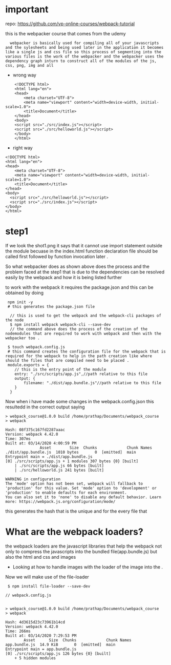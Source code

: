 # important 
repo: https://github.com/vp-online-courses/webpack-tutorial

this is the webpacker course that comes from the udemy 

```
  webpacker is basically used for compiling all of your javascripts and the sylesheets and being used later in the application it becomes like a single js and css file so this process of segmenting into the various files is the work of the webpacker and the webpacker uses the dependency graph inturn to construct all of the modules of the js, css, png, img and all

```

- wrong way
```
    <!DOCTYPE html>
    <html lang="en">
    <head>
        <meta charset="UTF-8">
        <meta name="viewport" content="width=device-width, initial-scale=1.0">
        <title>Document</title>
    </head>
    <body>
    <script src="./src/index.js"></script>
    <script src="./src/helloworld.js"></script>
    </body>
    </html>
```
- right way

```
<!DOCTYPE html>
<html lang="en">
<head>
    <meta charset="UTF-8">
    <meta name="viewport" content="width=device-width, initial-scale=1.0">
    <title>Document</title>
</head>
<body>
  <script src="./src/helloworld.js"></script>
  <script src="./src/index.js"></script>
</body>
</html>
```



# step1
If we look the shot1.png it says that it cannot use import statement outside the module becuase in the index.html function declaration file should be called first followed by function invocation later .




So what webpacker does  as shown above does the process and the problem faced at the step1 that is due to the dependencies can be resolved easily by the webpack and how it is being listed further


to work with the webpack it requires the package.json and this can be obtained by doing 

```
 npm init -y
 # this generates the package.json file
```

```
  // this is used to get the webpack and the webpack-cli packages of the node
  $ npm install webpack webpack-cli --save-dev 
  // the command above does the process of the creation of the nodemodules that are required to work with webpack and then with the webpacker too .

```

```
 $ touch webpack.config.js
 # this command creates the configuration file for the webpack that is required for the webpack to help in the path creation like where should the files that are compiled need to be placed .
 module.exports = {
    // this is the entry point of the module
    entry: "./src/scripts/app.js",//path relative to this file
    output: {
        filename: "./dist/app.bundle.js"//path relative to this file
    }
  }
```


Now when i have made some changes in the webpack.config.json this resultedd in the correct output saying 

```
> webpack_course@1.0.0 build /home/prathap/Documents/webpack_course
> webpack

Hash: 08f375c167fd2287aaac
Version: webpack 4.42.0
Time: 307ms
Built at: 03/14/2020 4:00:59 PM
               Asset        Size  Chunks             Chunk Names
./dist/app.bundle.js  1010 bytes       0  [emitted]  main
Entrypoint main = ./dist/app.bundle.js
[0] ./src/scripts/app.js + 1 modules 307 bytes {0} [built]
    | ./src/scripts/app.js 66 bytes [built]
    | ./src/helloworld.js 241 bytes [built]

WARNING in configuration
The 'mode' option has not been set, webpack will fallback to 'production' for this value. Set 'mode' option to 'development' or 'production' to enable defaults for each environment.
You can also set it to 'none' to disable any default behavior. Learn more: https://webpack.js.org/configuration/mode/
```

this generates the hash that is the unique and for the every file that  


# What are the webpack loaders?
  the webpack loaders are the javascript libraries that help the webpack not only to compress the javascripts into the bundled file(app.bundle.js) but also the html and css and images

* Looking at how to handle images with the loader of the image into the .

Now we will make use of the file-loader


```
 $ npm install file-loader --save-dev
```


```
// webpack.config.js


> webpack_course@1.0.0 build /home/prathap/Documents/webpack_course
> webpack

Hash: 4d3615d23c73961b14cd
Version: webpack 4.42.0
Time: 266ms
Built at: 03/14/2020 7:29:53 PM
        Asset      Size  Chunks             Chunk Names
app.bundle.js  14.9 KiB       0  [emitted]  main
Entrypoint main = app.bundle.js
[0] ./src/scripts/app.js 126 bytes {0} [built]
    + 5 hidden modules

```

